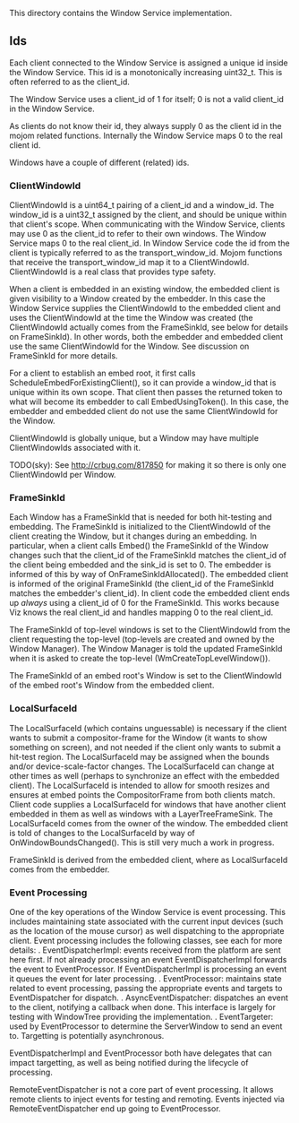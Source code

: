 This directory contains the Window Service implementation.

## Ids

Each client connected to the Window Service is assigned a unique id inside the
Window Service. This id is a monotonically increasing uint32_t. This is often
referred to as the client_id.

The Window Service uses a client_id of 1 for itself; 0 is not a valid client_id
in the Window Service.

As clients do not know their id, they always supply 0 as the client id in the
mojom related functions. Internally the Window Service maps 0 to the real client
id.

Windows have a couple of different (related) ids.

### ClientWindowId

ClientWindowId is a uint64_t pairing of a client_id and a window_id. The
window_id is a uint32_t assigned by the client, and should be unique within that
client's scope. When communicating with the Window Service, clients may use 0 as
the client_id to refer to their own windows. The Window Service maps 0 to the
real client_id. In Window Service code the id from the client is typically
referred to as the transport_window_id. Mojom functions that receive the
transport_window_id map it to a ClientWindowId. ClientWindowId is a real class
that provides type safety.

When a client is embedded in an existing window, the embedded client is given
visibility to a Window created by the embedder. In this case the Window Service
supplies the ClientWindowId to the embedded client and uses the ClientWindowId
at the time the Window was created (the ClientWindowId actually comes from the
FrameSinkId, see below for details on FrameSinkId). In other words, both the
embedder and embedded client use the same ClientWindowId for the Window. See
discussion on FrameSinkId for more details.

For a client to establish an embed root, it first calls
ScheduleEmbedForExistingClient(), so it can provide a window_id that is unique
within its own scope. That client then passes the returned token to what will
become its embedder to call EmbedUsingToken(). In this case, the embedder and
embedded client do not use the same ClientWindowId for the Window.

ClientWindowId is globally unique, but a Window may have multiple
ClientWindowIds associated with it.

TODO(sky): See http://crbug.com/817850 for making it so there is only one
ClientWindowId per Window.

### FrameSinkId

Each Window has a FrameSinkId that is needed for both hit-testing and
embedding. The FrameSinkId is initialized to the ClientWindowId of the client
creating the Window, but it changes during an embedding. In particular, when a
client calls Embed() the FrameSinkId of the Window changes such that the
client_id of the FrameSinkId matches the client_id of the client being
embedded and the sink_id is set to 0. The embedder is informed of this by way of
OnFrameSinkIdAllocated(). The embedded client is informed of the original
FrameSinkId (the client_id of the FrameSinkId matches the embedder's client_id).
In client code the embedded client ends up *always* using a client_id of 0 for
the FrameSinkId. This works because Viz knows the real client_id and handles
mapping 0 to the real client_id.

The FrameSinkId of top-level windows is set to the ClientWindowId from the
client requesting the top-level (top-levels are created and owned by the Window
Manager). The Window Manager is told the updated FrameSinkId when it is asked
to create the top-level (WmCreateTopLevelWindow()).

The FrameSinkId of an embed root's Window is set to the ClientWindowId of the
embed root's Window from the embedded client.

### LocalSurfaceId

The LocalSurfaceId (which contains unguessable) is necessary if the client wants
to submit a compositor-frame for the Window (it wants to show something on
screen), and not needed if the client only wants to submit a hit-test region.
The LocalSurfaceId may be assigned when the bounds and/or device-scale-factor
changes. The LocalSurfaceId can change at other times as well (perhaps to
synchronize an effect with the embedded client). The LocalSurfaceId is intended
to allow for smooth resizes and ensures at embed points the CompositorFrame from
both clients match. Client code supplies a LocalSurfaceId for windows that have
another client embedded in them as well as windows with a LayerTreeFrameSink.
The LocalSurfaceId comes from the owner of the window. The embedded client is
told of changes to the LocalSurfaceId by way of OnWindowBoundsChanged(). This is
still very much a work in progress.

FrameSinkId is derived from the embedded client, where as LocalSurfaceId
comes from the embedder.

### Event Processing

One of the key operations of the Window Service is event processing. This
includes maintaining state associated with the current input devices (such
as the location of the mouse cursor) as well dispatching to the appropriate
client. Event processing includes the following classes, see each for more
details:
. EventDispatcherImpl: events received from the platform are sent here first.
  If not already processing an event EventDispatcherImpl forwards the event to
  EventProcessor. If EventDispatcherImpl is processing an event it queues the
  event for later processing.
. EventProcessor: maintains state related to event processing, passing the
  appropriate events and targets to EventDispatcher for dispatch.
. AsyncEventDispatcher: dispatches an event to the client, notifying a callback
  when done. This interface is largely for testing with WindowTree providing
  the implementation.
. EventTargeter: used by EventProcessor to determine the ServerWindow to send an
  event to. Targetting is potentially asynchronous.

EventDispatcherImpl and EventProcessor both have delegates that can impact
targetting, as well as being notified during the lifecycle of processing.

RemoteEventDispatcher is not a core part of event processing. It allows remote
clients to inject events for testing and remoting. Events injected via
RemoteEventDispatcher end up going to EventProcessor.

